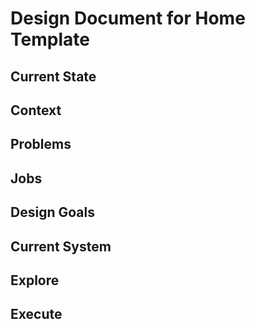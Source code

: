 # Design Document for Home Template

## Current State

## Context

## Problems

## Jobs

## Design Goals

## Current System

## Explore

## Execute
